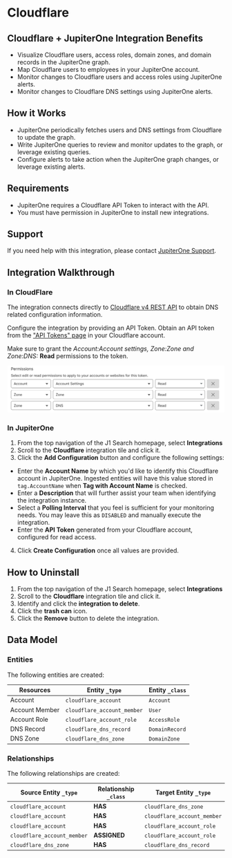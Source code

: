 # Cloudflare

## Cloudflare + JupiterOne Integration Benefits

- Visualize Cloudflare users, access roles, domain zones, and domain records in
  the JupiterOne graph.
- Map Cloudflare users to employees in your JupiterOne account.
- Monitor changes to Cloudflare users and access roles using JupiterOne alerts.
- Monitor changes to Cloudflare DNS settings using JupiterOne alerts.

## How it Works

- JupiterOne periodically fetches users and DNS settings from Cloudflare to
  update the graph.
- Write JupiterOne queries to review and monitor updates to the graph, or
  leverage existing queries.
- Configure alerts to take action when the JupiterOne graph changes, or leverage
  existing alerts.

## Requirements

- JupiterOne requires a Cloudflare API Token to interact with the API.
- You must have permission in JupiterOne to install new integrations.

## Support

If you need help with this integration, please contact
[JupiterOne Support](https://support.jupiterone.io).

## Integration Walkthrough

### In CloudFlare

The integration connects directly to [Cloudflare v4 REST API][1] to obtain DNS
related configuration information.

Configure the integration by providing an API Token. Obtain an API token from the ["API Tokens" page][2] in your
Cloudflare account.

Make sure to grant the *Account:Account settings, Zone:Zone and Zone:DNS:* **Read** permissions to the token.

![](../../assets/cloudflare-permissions.png) 

### In JupiterOne

1. From the top navigation of the J1 Search homepage, select **Integrations**
2. Scroll to the **Cloudflare** integration tile and click it.
3. Click the **Add Configuration** button and configure the following settings:

- Enter the **Account Name** by which you'd like to identify this Cloudflare
  account in JupiterOne. Ingested entities will have this value stored in
  `tag.AccountName` when **Tag with Account Name** is checked.
- Enter a **Description** that will further assist your team when identifying
  the integration instance.
- Select a **Polling Interval** that you feel is sufficient for your monitoring
  needs. You may leave this as `DISABLED` and manually execute the integration.
- Enter the **API Token** generated from your Cloudflare account, configured for
  read access.

4. Click **Create Configuration** once all values are provided.

## How to Uninstall

1. From the top navigation of the J1 Search homepage, select **Integrations**
2. Scroll to the **Cloudflare** integration tile and click it.
3. Identify and click the **integration to delete**.
4. Click the **trash can** icon.
5. Click the **Remove** button to delete the integration.

[1]: https://api.cloudflare.com/
[2]: https://dash.cloudflare.com/profile/api-tokens

<!-- {J1_DOCUMENTATION_MARKER_START} -->
<!--
********************************************************************************
NOTE: ALL OF THE FOLLOWING DOCUMENTATION IS GENERATED USING THE
"j1-integration document" COMMAND. DO NOT EDIT BY HAND! PLEASE SEE THE DEVELOPER
DOCUMENTATION FOR USAGE INFORMATION:

https://github.com/JupiterOne/sdk/blob/main/docs/integrations/development.md
********************************************************************************
-->

## Data Model

### Entities

The following entities are created:

| Resources      | Entity `_type`              | Entity `_class` |
| -------------- | --------------------------- | --------------- |
| Account        | `cloudflare_account`        | `Account`       |
| Account Member | `cloudflare_account_member` | `User`          |
| Account Role   | `cloudflare_account_role`   | `AccessRole`    |
| DNS Record     | `cloudflare_dns_record`     | `DomainRecord`  |
| DNS Zone       | `cloudflare_dns_zone`       | `DomainZone`    |

### Relationships

The following relationships are created:

| Source Entity `_type`       | Relationship `_class` | Target Entity `_type`       |
| --------------------------- | --------------------- | --------------------------- |
| `cloudflare_account`        | **HAS**               | `cloudflare_dns_zone`       |
| `cloudflare_account`        | **HAS**               | `cloudflare_account_member` |
| `cloudflare_account`        | **HAS**               | `cloudflare_account_role`   |
| `cloudflare_account_member` | **ASSIGNED**          | `cloudflare_account_role`   |
| `cloudflare_dns_zone`       | **HAS**               | `cloudflare_dns_record`     |

<!--
********************************************************************************
END OF GENERATED DOCUMENTATION AFTER BELOW MARKER
********************************************************************************
-->
<!-- {J1_DOCUMENTATION_MARKER_END} -->
